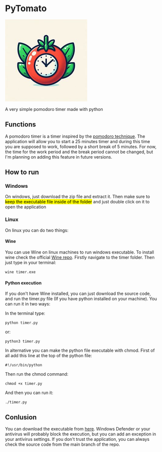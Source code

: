 # PyTomato
![PyTomato logo](logo.png)

A very simple pomodoro timer made with python

## Functions
A pomodoro timer is a timer inspired by the [pomodoro technique](https://en.wikipedia.org/wiki/Pomodoro_Technique). The application will allow you to start a 25 minutes timer and during this time you are supposed to work, followed by a short break of 5 minutes. For now, the time for the work period and the break period cannot be changed, but I'm planning on adding this feature in future versions.

## How to run

### Windows
On windows, just download the zip file and extract it. Then make sure to <mark>keep the executable file inside of the folder</mark> and just double click on it to open the application

### Linux

On linux you can do two things:
#### Wine
You can use Wine on linux machines to run windows executable. To install wine check the official [Wine repo](https://github.com/wine-mirror/wine).
Firstly navigate to the timer folder. Then just type in your terminal: 
``` 
wine timer.exe
```

#### Python execution
If you don't have Wine installed, you can just download the source code, and run the timer.py file (If you have python installed on your machine). You can run it in two ways:

In the terminal type:

```
python timer.py
```
or: 
```
python3 timer.py
```
In alternative you can make the python file executable with chmod. First of all add this line at the top of the python file:
```
#!/usr/bin/python
```
Then run the chmod command:
```
chmod +x timer.py
```
And then you can run it:
```
./timer.py
```


## Conlusion
You can download the executable from [here](). Windows Defender or your antivirus will probably block the execution, but you can add an exception in your antivirus settings. If you don't trust the application, you can always check the source code from the main branch of the repo.

